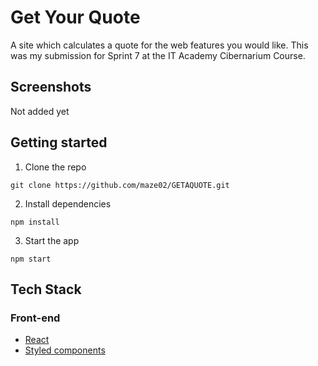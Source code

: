 # Get Your Quote

A site which calculates a quote for the web features you would like.
This was my submission for Sprint 7 at the IT Academy Cibernarium Course.

## Screenshots

Not added yet

## Getting started

1. Clone the repo

```
git clone https://github.com/maze02/GETAQUOTE.git
```

2. Install dependencies

```
npm install
```

3. Start the app

```
npm start
```

## Tech Stack

### Front-end

- [React](https://reactjs.org/)
- [Styled components]( https://styled-components.com/)

